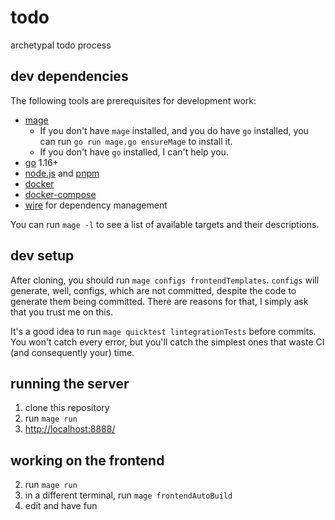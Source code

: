 # todo

archetypal todo process

## dev dependencies

The following tools are prerequisites for development work:

- [mage](https://www.magefile.org)
    - If you don't have `mage` installed, and you do have `go` installed, you can run `go run mage.go ensureMage` to install it.
    - If you don't have `go` installed, I can't help you.
- [go](https://golang.org/) 1.16+
- [node.js](https://nodejs.org/) and [pnpm](https://pnpm.js.org/)
- [docker](https://docs.docker.com/get-docker/) 
- [docker-compose](https://docs.docker.com/compose/install/)
- [wire](https://github.com/google/wire) for dependency management

You can run `mage -l` to see a list of available targets and their descriptions.

## dev setup

After cloning, you should run `mage configs frontendTemplates`. `configs` will generate, well, configs, which are not committed, despite the code to generate them being committed. There are reasons for that, I simply ask that you trust me on this.

It's a good idea to run `mage quicktest lintegrationTests` before commits. You won't catch every error, but you'll catch the simplest ones that waste CI (and consequently your) time.

## running the server

1. clone this repository
2. run `mage run`
3. [http://localhost:8888/](http://localhost:8888/)

## working on the frontend

2. run `mage run`
2. in a different terminal, run `mage frontendAutoBuild`
3. edit and have fun
